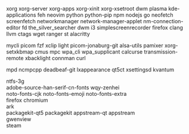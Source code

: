 xorg xorg-server xorg-apps xorg-xinit xorg-xsetroot dwm plasma kde-applications feh neovim python python-pip npm nodejs go neofetch screenfetch networkmanager network-manager-applet nm-connection-editor fd the_silver_searcher dwm i3 simplescreenrecorder firefox clang llvm ctags wget ranger st alacritty

mycli picom fzf xclip light picom-jonaburg-git alsa-utils pamixer xorg-setxkbmap cmus mpc wpa_cli wpa_supplicant calcurse transmission-remote xbacklight connman curl 

mpd ncmpcpp deadbeaf-git lxappearance qt5ct xsettingsd kvantum

ntfs-3g                                                     
adobe-source-han-serif-cn-fonts wqy-zenhei                   
 noto-fonts-cjk noto-fonts-emoji noto-fonts-extra           
 firefox chromium                                           
 ark                                                       
packagekit-qt5 packagekit appstream-qt appstream          
 gwenview                                                    
steam    
